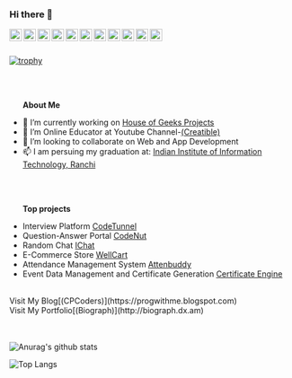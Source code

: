 ### Hi there 👋

<a href="https://www.facebook.com/prskid1000">
  <img align="left" alt="prskid1000 | Facebook" width="22px" src="https://cdn.jsdelivr.net/npm/simple-icons@v3/icons/facebook.svg" />
</a>
<a href="https://www.instagram.com/prskid1000">
  <img align="left" alt="prskid1000 | Instagram" width="22px" src="https://cdn.jsdelivr.net/npm/simple-icons@v3/icons/instagram.svg" />
</a>
<a href="https://www.linkedin.com/in/prskid1000">
  <img align="left" alt="prskid1000 | LinkedIn" width="22px" src="https://cdn.jsdelivr.net/npm/simple-icons@v3/icons/linkedin.svg" />
</a>
<a href="https://twitter.com/prskid1000">
  <img align="left" alt="prskid1000 | Twitter" width="22px" src="https://cdn.jsdelivr.net/npm/simple-icons@v3/icons/twitter.svg" />
</a>
<a href="https://www.youtube.com/c/Creatibles">
  <img align="left" alt="prskid1000 | Youtube" width="22px" src="https://cdn.jsdelivr.net/npm/simple-icons@v3/icons/youtube.svg" />
</a>
<a href="https://www.quora.com/profile/Prithwiraj-Samanta-1">
  <img align="left" alt="prskid1000 | Quora" width="22px" src="https://cdn.jsdelivr.net/npm/simple-icons@v3/icons/quora.svg" />
</a>

<a href="https://stackoverflow.com/users/13244554/prithwiraj-samanta">
  <img align="left" alt="prskid1000 | StackOverflow" width="22px" src="https://cdn.jsdelivr.net/npm/simple-icons@v3/icons/stackoverflow.svg" />
</a>
<a href="https://www.hackerrank.com/prskid1000">
  <img align="left" alt="prskid1000 | Hackerrank" width="22px" src="https://cdn.jsdelivr.net/npm/simple-icons@v3/icons/hackerrank.svg"/>
</a>
<a href="https://www.codechef.com/users/prskid1000">
  <img align="left" alt="prskid1000 | Codechef" width="22px" src="https://cdn.jsdelivr.net/npm/simple-icons@v3/icons/codechef.svg" />
</a>
<a href="https://www.youracclaim.com/users/prithwiraj-samanta">
  <img align="left" alt="prskid1000 | Acclaim" height="22px" src="https://theme.zdassets.com/theme_assets/2382499/d2e455f37a41d85f6db43eba506997c548348b5a.png" />
</a>
<a href="https://dev.to/prskid1000">
  <img align="left" alt="prskid1000 | DEV.to" width="22px" src="https://cdn.jsdelivr.net/npm/simple-icons@v3/icons/dev-dot-to.svg" />
</a>
<br>
<br>

[![trophy](https://github-profile-trophy.vercel.app/?username=prskid1000&theme=onedark)](https://github.com/ryo-ma/github-profile-trophy)

<br><br>
<b><ul>About Me</ul></b>
- 🔭 I’m currently working on [House of Geeks Projects](https://github.com/houseofgeeks)
- 🌱 I’m Online Educator at Youtube Channel-[(Creatible)](https://www.youtube.com/channel/UCv6O2Anrx25X1GYyricBDWQ)
- 👯 I’m looking to collaborate on Web and App Development
- 📫 I am persuing my graduation at: [Indian Institute of Information Technology, Ranchi](iiitranchi.ac.in)

<br><br>
<b><ul>Top projects</ul></b>
- Interview Platform [CodeTunnel](https://codetunnel.netlify.app/)
- Question-Answer Portal [CodeNut](https://codenut.netlify.app/)
- Random Chat [IChat](https://ichatweb.netlify.app/)
- E-Commerce Store [WellCart](https://wellcart.netlify.app/) 
- Attendance Management System [Attenbuddy](https://attenbuddy.herokuapp.com/)
- Event Data Management and Certificate Generation [Certificate Engine](https://cehg.netlify.app/) 

<br>
Visit My Blog[(CPCoders)](https://progwithme.blogspot.com)
<br>
Visit My Portfolio[(Biograph)](http://biograph.dx.am)

<br><br>
![Anurag's github stats](https://github-readme-stats.vercel.app/api?username=prskid1000&show_icons=true&theme=radical&layout=compact)

![Top Langs](https://github-readme-stats.vercel.app/api/top-langs/?username=prskid1000&show_icons=true&theme=radical&langs_count=20&layout=compact)
